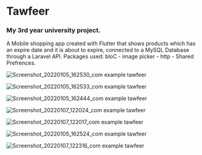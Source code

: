 # Tawfeer
### My 3rd year university project.
A Mobile shopping app created with Flutter that shows products which has an expire date and it is about to expire, connected to a MySQL Database through a Laravel API.
Packages used: bloC - image picker - http - Shared Prefrences.

![Screenshot_20220105_162530_com example tawfeer](https://user-images.githubusercontent.com/57716361/148248482-2b05fa6e-4bf6-434b-8f2c-e8e99a3c471d.jpg)

![Screenshot_20220105_162533_com example tawfeer](https://user-images.githubusercontent.com/57716361/148248593-ebece0fa-c0e8-4b27-aa44-1ca3b219a050.jpg)

![Screenshot_20220105_162444_com example tawfeer](https://user-images.githubusercontent.com/57716361/148248703-bf115654-5076-4a7c-a238-fda9071564a1.jpg)

![Screenshot_20220107_122024_com example tawfeer](https://user-images.githubusercontent.com/57716361/148530278-1886f57f-a4dc-4417-b43f-5843cfbe0dc6.jpg)

![Screenshot_20220107_122017_com example tawfeer](https://user-images.githubusercontent.com/57716361/148530436-d6c3e688-8711-42af-91ae-07a5f9c0366e.jpg)

![Screenshot_20220105_162524_com example tawfeer](https://user-images.githubusercontent.com/57716361/148248967-f435f1f2-fa38-4216-b7dc-0a465f233e8c.jpg)

![Screenshot_20220107_122316_com example tawfeer](https://user-images.githubusercontent.com/57716361/148530135-a304b662-14fa-457c-a5a3-312b45251d5f.jpg)

